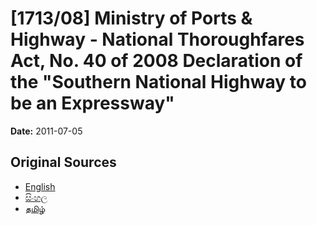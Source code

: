 # [1713/08] Ministry of Ports & Highway - National Thoroughfares Act, No. 40 of 2008 Declaration of the "Southern National Highway to be an Expressway"

**Date:** 2011-07-05

## Original Sources

- [English](https://documents.gov.lk/view/extra-gazettes/2011/7/1713-08_E.pdf)
- [සිංහල](https://documents.gov.lk/view/extra-gazettes/2011/7/1713-08_S.pdf)
- [தமிழ்](https://documents.gov.lk/view/extra-gazettes/2011/7/1713-08_T.pdf)
